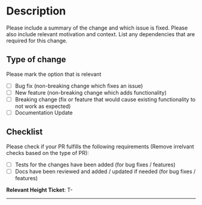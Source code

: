# Description

Please include a summary of the change and which issue is fixed. Please also include relevant motivation and context. List any dependencies that are required for this change.

## Type of change

Please mark the option that is relevant

- [ ] Bug fix (non-breaking change which fixes an issue)
- [ ] New feature (non-breaking change which adds functionality)
- [ ] Breaking change (fix or feature that would cause existing functionality to not work as expected)
- [ ] Documentation Update

## Checklist

Please check if your PR fulfills the following requirements (Remove irrelvant checks based on the type of PR):

- [ ] Tests for the changes have been added (for bug fixes / features)
- [ ] Docs have been reviewed and added / updated if needed (for bug fixes / features)

**Relevant Height Ticket**: T-

---
